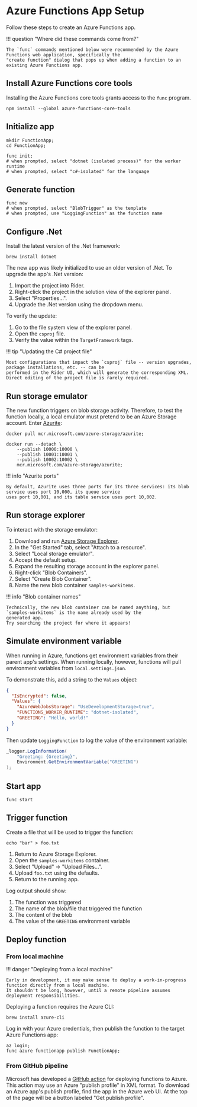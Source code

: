 # Azure Functions App Setup

Follow these steps to create an Azure Functions app.

!!! question "Where did these commands come from?"

    The `func` commands mentioned below were recommended by the Azure Functions web application, specifically the
    "create function" dialog that pops up when adding a function to an existing Azure Functions app.

## Install Azure Functions core tools

Installing the Azure Functions core tools grants access to the `func` program.

```shell
npm install --global azure-functions-core-tools
```

## Initialize app

```shell
mkdir FunctionApp;
cd FunctionApp;

func init;
# when prompted, select "dotnet (isolated process)" for the worker runtime
# when prompted, select "c#-isolated" for the language
```

## Generate function

```shell
func new
# when prompted, select "BlobTrigger" as the template
# when prompted, use "LoggingFunction" as the function name
```

## Configure .Net

Install the latest version of the .Net framework:

```shell
brew install dotnet
```

The new app was likely initialized to use an older version of .Net.
To upgrade the app's .Net version:

1. Import the project into Rider.
2. Right-click the project in the solution view of the explorer panel.
3. Select "Properties...".
4. Upgrade the .Net version using the dropdown menu.

To verify the update:

1. Go to the file system view of the explorer panel.
2. Open the `csproj` file.
3. Verify the value within the `TargetFramework` tags.

!!! tip "Updating the C# project file"

    Most configurations that impact the `csproj` file -- version upgrades, package installations, etc. -- can be
    performed in the Rider UI, which will generate the corresponding XML.
    Direct editing of the project file is rarely required.

## Run storage emulator

The new function triggers on blob storage activity.
Therefore, to test the function locally, a local emulator must pretend to be an Azure Storage account.
Enter [Azurite](https://learn.microsoft.com/en-us/azure/storage/common/storage-use-azurite?tabs=docker-hub):

```shell
docker pull mcr.microsoft.com/azure-storage/azurite;

docker run --detach \
    --publish 10000:10000 \
    --publish 10001:10001 \
    --publish 10002:10002 \
    mcr.microsoft.com/azure-storage/azurite;
```

!!! info "Azurite ports"

    By default, Azurite uses three ports for its three services: its blob service uses port 10,000, its queue service
    uses port 10,001, and its table service uses port 10,002.

## Run storage explorer

To interact with the storage emulator:

1. Download and run [Azure Storage Explorer](https://azure.microsoft.com/en-us/products/storage/storage-explorer/).
2. In the "Get Started" tab, select "Attach to a resource".
3. Select "Local storage emulator".
4. Accept the default setup.
5. Expand the resulting storage account in the explorer panel.
6. Right-click "Blob Containers".
7. Select "Create Blob Container".
8. Name the new blob container `samples-workitems`.

!!! info "Blob container names"

    Technically, the new blob container can be named anything, but `samples-workitems` is the name already used by the
    generated app.
    Try searching the project for where it appears!

## Simulate environment variable

When running in Azure, functions get environment variables from their parent app's settings.
When running locally, however, functions will pull environment variables from `local.settings.json`.

To demonstrate this, add a string to the `Values` object:

```json title="local.settings.json" hl_lines="6"
{
  "IsEncrypted": false,
  "Values": {
    "AzureWebJobsStorage": "UseDevelopmentStorage=true",
    "FUNCTIONS_WORKER_RUNTIME": "dotnet-isolated",
    "GREETING": "Hello, world!"
  }
}
```

Then update `LoggingFunction` to log the value of the environment variable:

```c# title="LoggingFunction.cs"
_logger.LogInformation(
    "Greeting: {Greeting}",
    Environment.GetEnvironmentVariable("GREETING")
);
```

## Start app

```shell
func start
```

## Trigger function

Create a file that will be used to trigger the function:

```shell
echo "bar" > foo.txt
```

1. Return to Azure Storage Explorer.
2. Open the `samples-workitems` container.
3. Select "Upload" → "Upload Files...".
4. Upload `foo.txt` using the defaults.
5. Return to the running app.

Log output should show:

1. The function was triggered
2. The name of the blob/file that triggered the function
3. The content of the blob
4. The value of the `GREETING` environment variable

## Deploy function

### From local machine

!!! danger "Deploying from a local machine"

    Early in development, it may make sense to deploy a work-in-progress function directly from a local machine.
    It shouldn't be long, however, until a remote pipeline assumes deployment responsibilities.

Deploying a function requires the Azure CLI:

```shell
brew install azure-cli
```

Log in with your Azure credentials, then publish the function to the target Azure Functions app:

```shell
az login;
func azure functionapp publish FunctionApp;
```

### From GitHub pipeline

Microsoft has developed a [GitHub action](https://github.com/Azure/functions-action) for deploying functions to Azure.
This action may use an Azure "publish profile" in XML format.
To download an Azure app's publish profile, find the app in the Azure web UI.
At the top of the page will be a button labeled "Get publish profile".
